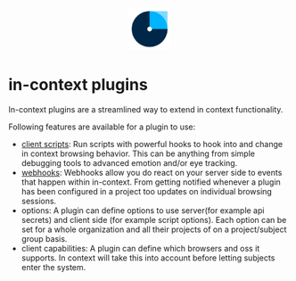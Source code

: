 <h1 align="center">
  <img src="../images/logo.png" alt="in-context" width="75" height="75">
</h1>

# in-context plugins

In-context plugins are a streamlined way to extend in context functionality. 

Following features are available for a plugin to use:

- [client scripts](./client-scripts-api.md): Run scripts with powerful hooks to hook into and change in context browsing behavior. This can be anything from simple debugging tools to advanced emotion and/or eye tracking. 
- [webhooks](webooks.md): Webhooks allow you do react on your server side to events that happen within in-context. From getting notified whenever a plugin has been configured in a project too updates on individual browsing sessions.
- options: A plugin can define options to use server(for example api secrets) and client side (for example script options). Each option can be set for a whole organization and all their projects of on a project/subject group basis.
- client capabilities: A plugin can define which browsers and oss it supports. In context will take this into account before letting subjects enter the system.
